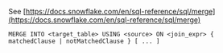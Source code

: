 See [https://docs.snowflake.com/en/sql-reference/sql/merge](https://docs.snowflake.com/en/sql-reference/sql/merge)
```
MERGE INTO <target_table> USING <source> ON <join_expr> { matchedClause | notMatchedClause } [ ... ]
```
